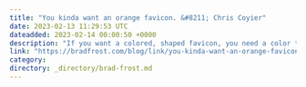 ```yaml
---
title: "You kinda want an orange favicon. &#8211; Chris Coyier"
date: 2023-02-13 11:29:53 UTC
dateadded: 2023-02-14 00:00:50 +0000
description: "If you want a colored, shaped favicon, you need a color that works on dark and light equally well. Like orange! You kinda want an orange favicon. – Chris Coyier Can’t say I disagree with this one!"
link: "https://bradfrost.com/blog/link/you-kinda-want-an-orange-favicon-chris-coyier/"
category:
directory: _directory/brad-frost.md
---
```


